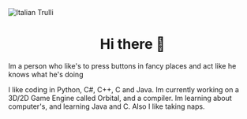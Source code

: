 <img src="" alt="Italian Trulli">
<h1 align="center">Hi there 👋</h1>

Im a person who like's to press buttons in fancy places and act like he knows what he's doing

I like coding in Python, C#, C++, C and Java. Im currently working on a 3D/2D Game Engine called Orbital, and a compiler. Im learning about computer's, and learning Java and C.
Also I like taking naps.

